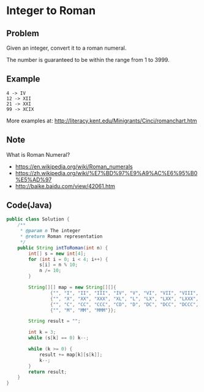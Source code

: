 # Integer to Roman

## Problem

Given an integer, convert it to a roman numeral.

The number is guaranteed to be within the range from 1 to 3999.

## Example

```
4 -> IV
12 -> XII
21 -> XXI
99 -> XCIX
```

More examples at: http://literacy.kent.edu/Minigrants/Cinci/romanchart.htm

## Note

What is Roman Numeral?

- https://en.wikipedia.org/wiki/Roman_numerals
- https://zh.wikipedia.org/wiki/%E7%BD%97%E9%A9%AC%E6%95%B0%E5%AD%97
- http://baike.baidu.com/view/42061.htm

## Code(Java)

```java
public class Solution {
    /**
     * @param n The integer
     * @return Roman representation
     */
    public String intToRoman(int n) {
        int[] s = new int[4];
        for (int i = 0; i < 4; i++) {
            s[i] = n % 10;
            n /= 10;
        }

        String[][] map = new String[][]{
                {"", "I", "II", "III", "IV", "V", "VI", "VII", "VIII", "IX"},
                {"", "X", "XX", "XXX", "XL", "L", "LX", "LXX", "LXXX", "XC"},
                {"", "C", "CC", "CCC", "CD", "D", "DC", "DCC", "DCCC", "CM"},
                {"", "M", "MM", "MMM"}};

        String result = "";

        int k = 3;
        while (s[k] == 0) k--;

        while (k >= 0) {
            result += map[k][s[k]];
            k--;
        }
        return result;
    }
}
```
